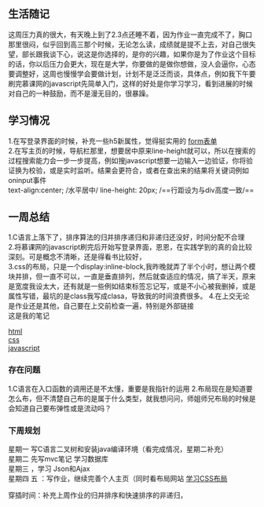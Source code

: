 ## 生活随记
这周压力真的很大，有天晚上到了2.3点还睡不着，因为作业一直完成不了，胸口那里很闷，似乎回到高三那个时候，无论怎么读，成绩就是提不上去，对自己很失望，部长跟我谈下心，说这是你选择的，是你的兴趣，如果你是为了作业这个目标的话，你以后压力会更大，现在是大学，你要做的是做你想做，没人会逼你，心态要调整好，这周也慢慢学会要做计划，计划不是泛泛而谈，具体点，例如我下午要刷完慕课网的javascript先简单入门，这样的好处是你学习学习，看到进展的时候对自己的一种鼓励，而不是漫无目的，很暴躁。
## 学习情况
1.在写登录界面的时候，补充一些h5新属性，觉得挺实用的
[form表单](http://note.youdao.com/noteshare?id=8e6ad0d3c629f96ef2fb4633a122b7f7&sub=81DDF6A3E1EA4DC4B21661BBCFCBB57F)   
2.在写主页的时候，导航栏那里，想要居中原来line-height就可以，所以在搜索的过程搜索能力会一步一步提高，例如搜javascript想要一边输入一边验证，你将验证换为校验，或是实时监听。结果会更符合，或者在查出来的结果将关键词例如oninput事件  
text-align:center; /水平居中/ line-height: 20px; /==行距设为与div高度一致/==

## 一周总结
1.C语言上落下了，排序算法的归并排序递归和非递归还没好，时间分配不合理  
2.将慕课网的javascript刷完后开始写登录界面，恩恩，在实践学到的真的会比较深刻。可是概念不清晰，还是得看书比较好，  
3.css的布局，只是一个display:inline-block,我昨晚就弄了半个小时，想让两个模块并排，但一直不可以，一直是垂直排列，然后就查适应的情况，搞了半天，原来是宽度我设太大，还有就是一些例如结束标签忘记写，或是不小心被我删掉，或是属性写错，最坑的是class我写成clasa，导致我的时间浪费很多。
4.在上交无论是作业还是其他，自己要在上交前检查一遍，特别是外部链接  
这是我的笔记

[html](http://note.youdao.com/noteshare?id=249159a0c9d1ab59c48b0ed5477df539)  
[css](http://note.youdao.com/noteshare?id=b048606da38921168c1114826acb7746)  
[javascript](http://note.youdao.com/noteshare?id=50e0ccd3af9e3f38c6fdb697da5fdbc4)
### 存在问题
1.C语言在入口函数的调用还是不太懂，重要是我指针的运用
2.布局现在是知道要怎么布，但不清楚自己布的是属于什么类型，就我想问问，师姐师兄布局的时候是会知道自己要布弹性或是流动吗？
### 下周规划
星期一 写C语言二叉树和安装java编译环境（看完成情况，星期二补充）  
星期二  先写mvc笔记  学习数据库  
星期三 ，学习 Json和Ajax  
星期四 五 ：写作业，继续完善个人主页（同时看布局网站 [学习CSS布局](http://zh.learnlayout.com/)   

穿插时间：补充上周作业的归并排序和快速排序的非递归，
